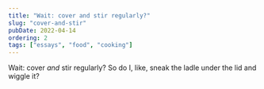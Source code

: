 ```yaml
---
title: "Wait: cover and stir regularly?"
slug: "cover-and-stir"
pubDate: 2022-04-14
ordering: 2
tags: ["essays", "food", "cooking"]
---
```


Wait: cover _and_ stir regularly? So do I, like, sneak the ladle under the lid and wiggle it?
